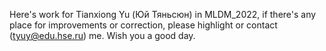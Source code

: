 Here's work for Tianxiong Yu (Юй Тяньсюн) in MLDM_2022, if there's any place for improvements or correction, please highlight or contact (tyuy@edu.hse.ru) me. Wish you a good day.
